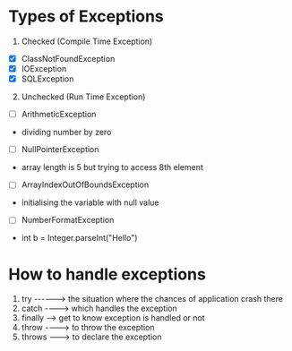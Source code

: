 # Types of Exceptions
1. Checked (Compile Time Exception)
- [x] ClassNotFoundException
- [x] IOException
- [x] SQLException
2. Unchecked (Run Time Exception)
- [ ] ArithmeticException
-  dividing number by zero
- [ ] NullPointerException
- array length is 5 but trying to access 8th element
- [ ] ArrayIndexOutOfBoundsException
- initialising the variable with null value
- [ ] NumberFormatException
- int b = Integer.parseInt("Hello")

# How to handle exceptions
1. try ------> the situation where the chances of application crash there
2. catch ----> which handles the exception
3. finally --> get to know exception is handled or not
4. throw ----> to throw the exception
5. throws ---> to declare the exception
